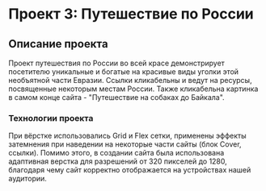 # Проект 3: Путешествие по России

## Описание проекта
Проект путешествия по России во всей красе демонстрирует посетителю уникальные и богатые на красивые виды уголки этой необъятной части Евразии.
Ссылки кликабельны и ведут на ресурсы, посвященные некоторым местам России. Также кликабельна картинка в самом конце сайта - "Путешествие на собаках до Байкала".  

### Технологии проекта
При вёрстке использовались Grid и Flex сетки, применены эффекты затемнения при наведении на некоторые части сайты (блок Cover, ссылки). 
Помимо этого, в создании сайта была использована адаптивная верстка для разрешений от 320 пикселей до 1280, благодаря чему сайт корректно отображается на устройствах нашей аудитории. 


